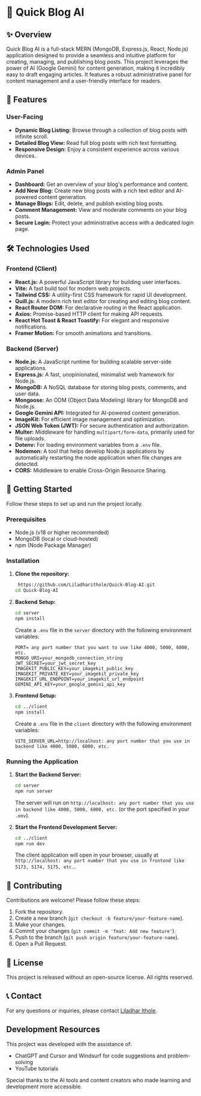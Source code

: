 # 🚀 Quick Blog AI

## ✨ Overview

Quick Blog AI is a full-stack MERN (MongoDB, Express.js, React, Node.js) application designed to provide a seamless and intuitive platform for creating, managing, and publishing blog posts. This project leverages the power of AI (Google Gemini) for content generation, making it incredibly easy to draft engaging articles. It features a robust administrative panel for content management and a user-friendly interface for readers.

## 🌟 Features

### User-Facing

- **Dynamic Blog Listing:** Browse through a collection of blog posts with infinite scroll.
- **Detailed Blog View:** Read full blog posts with rich text formatting.
- **Responsive Design:** Enjoy a consistent experience across various devices.

### Admin Panel

- **Dashboard:** Get an overview of your blog's performance and content.
- **Add New Blog:** Create new blog posts with a rich text editor and AI-powered content generation.
- **Manage Blogs:** Edit, delete, and publish existing blog posts.
- **Comment Management:** View and moderate comments on your blog posts.
- **Secure Login:** Protect your administrative access with a dedicated login page.

## 🛠️ Technologies Used

### Frontend (Client)

- **React.js:** A powerful JavaScript library for building user interfaces.
- **Vite:** A fast build tool for modern web projects.
- **Tailwind CSS:** A utility-first CSS framework for rapid UI development.
- **Quill.js:** A modern rich text editor for creating and editing blog content.
- **React Router DOM:** For declarative routing in the React application.
- **Axios:** Promise-based HTTP client for making API requests.
- **React Hot Toast & React Toastify:** For elegant and responsive notifications.
- **Framer Motion:** For smooth animations and transitions.

### Backend (Server)

- **Node.js:** A JavaScript runtime for building scalable server-side applications.
- **Express.js:** A fast, unopinionated, minimalist web framework for Node.js.
- **MongoDB:** A NoSQL database for storing blog posts, comments, and user data.
- **Mongoose:** An ODM (Object Data Modeling) library for MongoDB and Node.js.
- **Google Gemini API:** Integrated for AI-powered content generation.
- **ImageKit:** For efficient image management and optimization.
- **JSON Web Token (JWT):** For secure authentication and authorization.
- **Multer:** Middleware for handling `multipart/form-data`, primarily used for file uploads.
- **Dotenv:** For loading environment variables from a `.env` file.
- **Nodemon:** A tool that helps develop Node.js applications by automatically restarting the node application when file changes are detected.
- **CORS:** Middleware to enable Cross-Origin Resource Sharing.

## 🚀 Getting Started

Follow these steps to set up and run the project locally.

### Prerequisites

- Node.js (v18 or higher recommended)
- MongoDB (local or cloud-hosted)
- npm (Node Package Manager)

### Installation

1.  **Clone the repository:**

    ```bash
     https://github.com/Liladharithole/Quick-Blog-AI.git
    cd Quick-Blog-AI
    ```

2.  **Backend Setup:**

    ```bash
    cd server
    npm install
    ```

    Create a `.env` file in the `server` directory with the following environment variables:

    ```
    PORT= any port number that you want to use like 4000, 5000, 6000, etc.
    MONGO_URI=your_mongodb_connection_string
    JWT_SECRET=your_jwt_secret_key
    IMAGEKIT_PUBLIC_KEY=your_imagekit_public_key
    IMAGEKIT_PRIVATE_KEY=your_imagekit_private_key
    IMAGEKIT_URL_ENDPOINT=your_imagekit_url_endpoint
    GEMINI_API_KEY=your_google_gemini_api_key
    ```

3.  **Frontend Setup:**
    ```bash
    cd ../client
    npm install
    ```
    Create a `.env` file in the `client` directory with the following environment variables:
    ```
    VITE_SERVER_URL=http://localhost: any port number that you use in backend like 4000, 5000, 6000, etc.
    ```

### Running the Application

1.  **Start the Backend Server:**

    ```bash
    cd server
    npm run server
    ```

    The server will run on `http://localhost: any port number that you use in backend like 4000, 5000, 6000, etc.` (or the port specified in your `.env`).

2.  **Start the Frontend Development Server:**
    ```bash
    cd ../client
    npm run dev
    ```
    The client application will open in your browser, usually at `http://localhost: any port number that you use in frontend like 5173, 5174, 5175, etc.`.

## 🤝 Contributing

Contributions are welcome! Please follow these steps:

1.  Fork the repository.
2.  Create a new branch (`git checkout -b feature/your-feature-name`).
3.  Make your changes.
4.  Commit your changes (`git commit -m 'feat: Add new feature'`).
5.  Push to the branch (`git push origin feature/your-feature-name`).
6.  Open a Pull Request.

## 📄 License

This project is released without an open-source license. All rights reserved.

## 📞 Contact

For any questions or inquiries, please contact [Liladhar Ithole](mailto:liladharrrrr@gmail.com).

## Development Resources

This project was developed with the assistance of:

- ChatGPT and Cursor and Windsurf for code suggestions and problem-solving
- YouTube tutorials

Special thanks to the AI tools and content creators who made learning and development more accessible.

